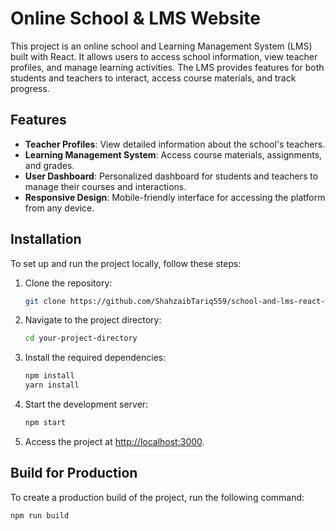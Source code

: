 # Online School & LMS Website

This project is an online school and Learning Management System (LMS) built with React. It allows users to access school information, view teacher profiles, and manage learning activities. The LMS provides features for both students and teachers to interact, access course materials, and track progress.

## Features

- **Teacher Profiles**: View detailed information about the school's teachers.
- **Learning Management System**: Access course materials, assignments, and grades.
- **User Dashboard**: Personalized dashboard for students and teachers to manage their courses and interactions.
- **Responsive Design**: Mobile-friendly interface for accessing the platform from any device.

## Installation

To set up and run the project locally, follow these steps:

1. Clone the repository:

    ```bash
    git clone https://github.com/ShahzaibTariq559/school-and-lms-react-website.git
    ```

2. Navigate to the project directory:

    ```bash
    cd your-project-directory
    ```

3. Install the required dependencies:

    ```bash
    npm install
    yarn install
    ```

4. Start the development server:

    ```bash
    npm start
    ```

5. Access the project at [http://localhost:3000](http://localhost:3000).

## Build for Production

To create a production build of the project, run the following command:

```bash
npm run build
